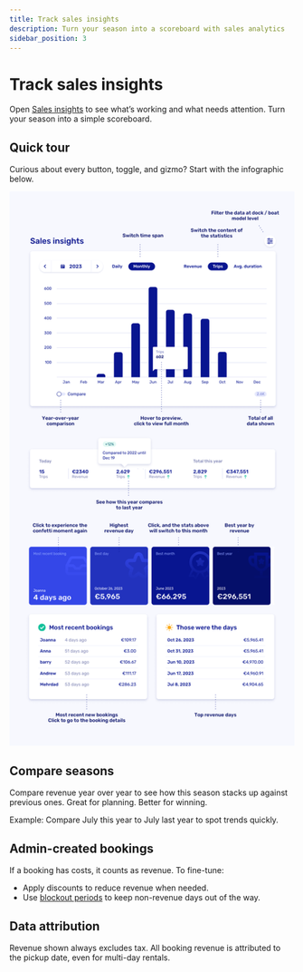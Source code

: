 ```yaml
---
title: Track sales insights
description: Turn your season into a scoreboard with sales analytics
sidebar_position: 3
---
```


# Track sales insights

Open [Sales insights](https://dashboard.letsbook.app/sales) to see what’s working and what needs attention. Turn your season into a simple scoreboard.

## Quick tour

Curious about every button, toggle, and gizmo? Start with the infographic below.

![Screenshot of the Sales insights dashboard](graphics/sales-insights.png)

## Compare seasons

Compare revenue year over year to see how this season stacks up against previous ones. Great for planning. Better for winning.

Example: Compare July this year to July last year to spot trends quickly.

## Admin-created bookings

If a booking has costs, it counts as revenue. To fine-tune:

- Apply discounts to reduce revenue when needed.
- Use [blockout periods](https://dashboard.letsbook.app/blocks) to keep non-revenue days out of the way.

## Data attribution

Revenue shown always excludes tax. All booking revenue is attributed to the pickup date, even for multi-day rentals.
